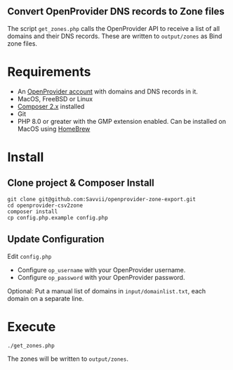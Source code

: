 Convert OpenProvider DNS records to Zone files
---

The script `get_zones.php` calls the OpenProvider API to receive a list of all domains and their DNS records.
These are written to `output/zones` as Bind zone files.

# Requirements
- An [OpenProvider account](https://cp.openprovider.eu/dashboard/) with domains and DNS records in it.
- MacOS, FreeBSD or Linux
- [Composer 2.x](https://getcomposer.org/download/) installed
- Git
- PHP 8.0 or greater with the GMP extension enabled. Can be installed on MacOS using [HomeBrew](https://brew.sh/)

# Install
## Clone project & Composer Install
```
git clone git@github.com:Savvii/openprovider-zone-export.git
cd openprovider-csv2zone
composer install
cp config.php.example config.php
```

## Update Configuration
Edit `config.php`
- Configure `op_username` with your OpenProvider username.
- Configure `op_password` with your OpenProvider password.

Optional: Put a manual list of domains in `input/domainlist.txt`, each domain on a separate line.

# Execute
```
./get_zones.php
```
The zones will be written to `output/zones`.
